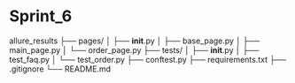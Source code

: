 # Sprint_6 
allure_results
├── pages/
│   ├── __init__.py
│   ├── base_page.py
│   ├── main_page.py
│   └── order_page.py
├── tests/
│   ├── __init__.py
│   ├── test_faq.py
│   └── test_order.py
├── conftest.py
├── requirements.txt
├── .gitignore
└── README.md